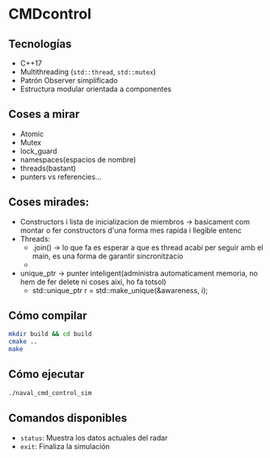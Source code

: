 # CMDcontrol


## 

## Tecnologías
- C++17
- Multithreading (`std::thread`, `std::mutex`)
- Patrón Observer simplificado
- Estructura modular orientada a componentes

## Coses a mirar
- Atomic
- Mutex
- lock_guard
- namespaces(espacios de nombre)
- threads(bastant)
- punters vs referencies...


## Coses mirades:
- Constructors i lista de inicializacion de miembros -> basicament com montar o fer constructors d'una forma mes rapida i llegible entenc
- Threads:
    - .join() -> lo que fa es esperar a que es thread acabi per seguir amb el main, es una forma de garantir sincronitzacio
    - 
- unique_ptr -> punter inteligent(administra automaticament memoria, no hem de fer delete ni coses aixi, ho fa totsol)
    - std::unique_ptr<RadarSensor> r = std::make_unique<RadarSensor>(&awareness, i);


## Cómo compilar
```bash
mkdir build && cd build
cmake ..
make
```

## Cómo ejecutar
```bash
./naval_cmd_control_sim
```

## Comandos disponibles
- `status`: Muestra los datos actuales del radar
- `exit`: Finaliza la simulación
